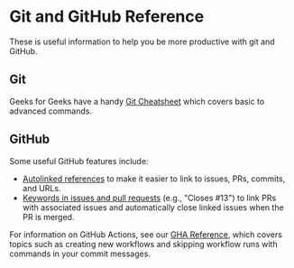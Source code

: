 # Git and GitHub Reference

These is useful information to help you be more productive with git and GitHub.

## Git
Geeks for Geeks have a handy [Git Cheatsheet](https://www.geeksforgeeks.org/git-cheat-sheet/) which covers basic to advanced commands.

## GitHub
Some useful GitHub features include:
- [Autolinked references](https://docs.github.com/en/get-started/writing-on-github/working-with-advanced-formatting/autolinked-references-and-urls) to make it easier to link to issues, PRs, commits, and URLs.
- [Keywords in issues and pull requests](https://docs.github.com/en/get-started/writing-on-github/working-with-advanced-formatting/using-keywords-in-issues-and-pull-requests) (e.g., "Closes #13") to link PRs with associated issues and automatically close linked issues when the PR is merged.

For information on GitHub Actions, see our [GHA Reference](./dev-tools/github-actions.md), which covers topics such as creating new workflows and skipping workflow runs with commands in your commit messages.